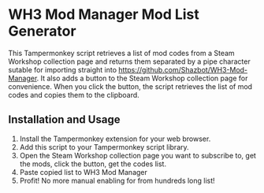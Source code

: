 # WH3 Mod Manager Mod List Generator

This Tampermonkey script retrieves a list of mod codes from a Steam Workshop collection page and returns them separated by a pipe character sutable for importing straight into https://github.com/Shazbot/WH3-Mod-Manager. It also adds a button to the Steam Workshop collection page for convenience. When you click the button, the script retrieves the list of mod codes and copies them to the clipboard.

## Installation and Usage

1. Install the Tampermonkey extension for your web browser.
2. Add this script to your Tampermonkey script library.
3. Open the Steam Workshop collection page you want to subscribe to, get the mods, click the button, get the codes list.
4. Paste copied list to WH3 Mod Manager
5. Profit! No more manual enabling for from hundreds long list!
